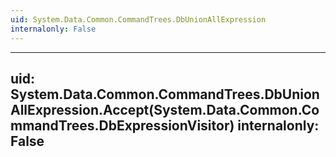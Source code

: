 ```yaml
---
uid: System.Data.Common.CommandTrees.DbUnionAllExpression
internalonly: False
---
```


---
uid: System.Data.Common.CommandTrees.DbUnionAllExpression.Accept(System.Data.Common.CommandTrees.DbExpressionVisitor)
internalonly: False
---

